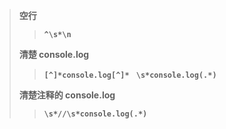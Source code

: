 > **空行** 
>
> >  **`^\s*\n`** 
>
> **清楚 console.log**
>
> >    **`[^]*console.log[^]* `**   **`\s*console.log(.*)`**
>
> **清楚注释的 console.log**
>
> > **`\s*//\s*console.log(.*)`**